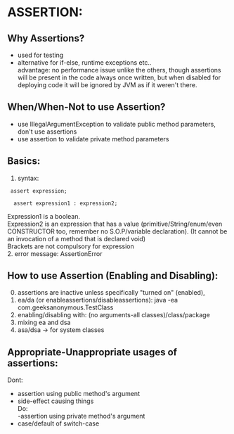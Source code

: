 # ASSERTION:


## Why Assertions?
 - used for testing
 - alternative for if-else, runtime exceptions etc.. <br>
   advantage: no performance issue unlike the others, though assertions will be present in the code always once written, but when disabled for deploying code it will be ignored by JVM as if it weren't there.

## When/When-Not to use Assertion?
 - use IllegalArgumentException to validate public method parameters, don't use assertions
 - use assertion to validate private method parameters
   
## Basics:
 1. syntax:
 ```
  assert expression;
```
```
  assert expression1 : expression2; 
```  
  Expression1 is a boolean. <br>
  Expression2 is an expression that has a value (primitive/String/enum/even CONSTRUCTOR too, 
  remember no S.O.P/variable declaration). (It cannot be an invocation of a method that is declared void) <br>
  Brackets are not compulsory for expression <br>
 2. error message: AssertionError

## How to use Assertion (Enabling and Disabling):
0. assertions are inactive unless specifically "turned on" (enabled),
1. ea/da (or enableassertions/disableassertions): java -ea com.geeksanonymous.TestClass
2. enabling/disabling with: (no arguments-all classes)/class/package
3. mixing ea and dsa
4. asa/dsa -> for system classes

## Appropriate-Unappropriate usages of assertions:
Dont: 
- assertion using public method's argument
- side-effect causing things <br>
Do:   
-assertion using private method's argument
- case/default of switch-case 

